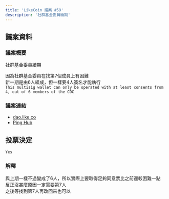 ```yaml
---
title: 'LikeCoin 議案 #59'
description: '社群基金委員續期'
---
```


## 議案資料

### 議案概要
社群基金委員續期

因為社群基金委員在找第7個成員上有困難  
新一期是由6人組成，但一樣要4人簽名才能執行  
`This multisig wallet can only be operated with at least consents from 4, out of 6 members of the CDC`  

### 議案連結
- [dao.like.co](https://dao.like.co/proposals/59)
- [Ping Hub](https://ping.pub/likecoin/gov/59)


## 投票決定
`Yes`

### 解釋
與上期一樣不過變成了6人，所以實際上要取得足夠同意票比之前還較困難一點  
反正沒甚麼原因一定需要第7人  
之後等找到第7人再改回來也可以  

